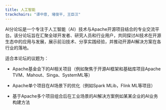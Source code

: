 ```yaml
---
title: 人工智能
trackchairs: "谭中意, 堵俊平, 王臣汉"
---
```


AI分论坛是一个专注于人工智能（AI）技术与Apache开源项目结合的专业交流平台。该分论坛旨在汇聚全球开发者、研究人员和行业用户，共同探讨AI技术在开源生态中的应用与发展，展示前沿技术、分享实践经验，并推动开源AI解决方案在各行业的落地。

适合本论坛的议题为：

* Apache基金会下的AI相关项目（例如聚焦于开源AI框架和基础库项目Apache TVM、Mahout、Singa、SystemML等）

* Apache单个项目在AI场景下的优化（例如Spark MLib，Flink ML等项目）

* 基于Apache多个项目组合后在工业场景的AI解决方案例如某某企业的AI业务构建方法

